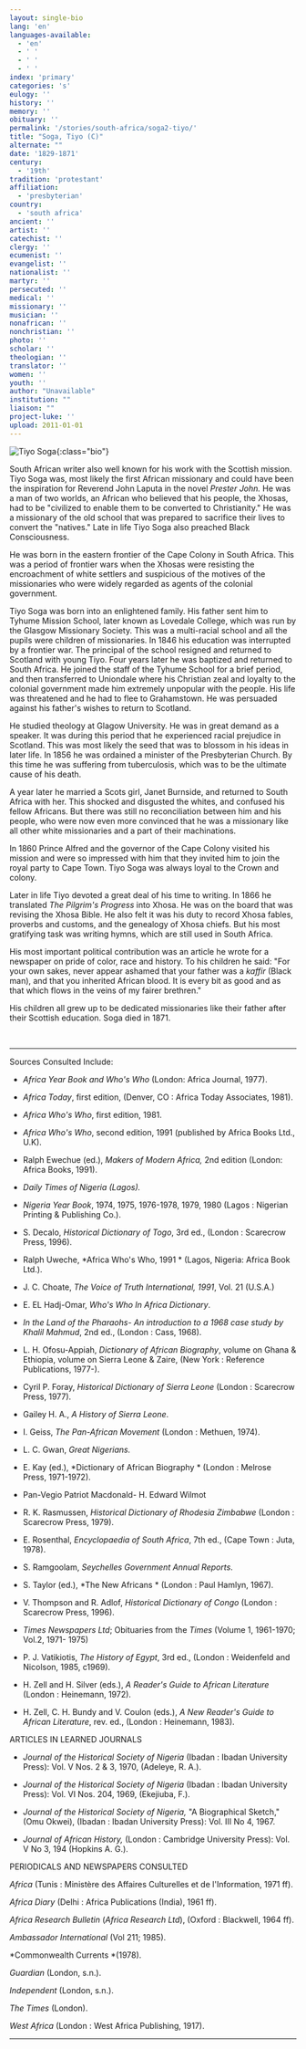 ```yaml
---
layout: single-bio
lang: 'en'
languages-available:
  - 'en'
  - ' '
  - ' '
  - ' '
index: 'primary'
categories: 's'
eulogy: ''
history: ''
memory: ''
obituary: ''
permalink: '/stories/south-africa/soga2-tiyo/'
title: "Soga, Tiyo (C)"
alternate: ""
date: '1829-1871'
century:
  - '19th'
tradition: 'protestant'
affiliation:
  - 'presbyterian'
country:
  - 'south africa'
ancient: ''
artist: ''
catechist: ''
clergy: ''
ecumenist: ''
evangelist: ''
nationalist: ''
martyr: ''
persecuted: ''
medical: ''
missionary: ''
musician: ''
nonafrican: ''
nonchristian: ''
photo: ''
scholar: ''
theologian: ''
translator: ''
women: ''
youth: ''
author: "Unavailable"
institution: ""
liaison: ""
project-luke: ''
upload: 2011-01-01
---
```


![Tiyo Soga](/images/bio-pics/southafrica/soga2-tiyo/soga_tiyo.jpg){:class="bio"}

South African writer also well known for his work with the Scottish mission. Tiyo Soga was, most likely the first African missionary and could have been the inspiration for Reverend John Laputa in the novel *Prester John.* He was a man of two worlds, an African who believed that his people, the Xhosas, had to be "civilized to enable them to be converted to Christianity." He was a missionary of the old school that was prepared to sacrifice their lives to convert the "natives." Late in life Tiyo Soga also preached Black Consciousness.

He was born in the eastern frontier of the Cape Colony in South Africa. This was a period of frontier wars when the Xhosas were resisting the encroachment of white settlers and suspicious of the motives of the missionaries who were widely regarded as agents of the colonial government.

Tiyo Soga was born into an enlightened family. His father sent him to Tyhume Mission School, later known as Lovedale College, which was run by the Glasgow Missionary Society. This was a multi-racial school and all the pupils were children of missionaries. In 1846 his education was interrupted by a frontier war. The principal of the school resigned and returned to Scotland with young Tiyo. Four years later he was baptized and returned to South Africa. He joined the staff of the Tyhume School for a brief period, and then transferred to Uniondale where his Christian zeal and loyalty to the colonial government made him extremely unpopular with the people. His life was threatened and he had to flee to Grahamstown. He was persuaded against his father's wishes to return to Scotland.

He studied theology at Glagow University. He was in great demand as a speaker. It was during this period that he experienced racial prejudice in Scotland. This was most likely the seed that was to blossom in his ideas in later life. In 1856 he was ordained a minister of the Presbyterian Church. By this time he was suffering from tuberculosis, which was to be the ultimate cause of his death.

A year later he married a Scots girl, Janet Burnside, and returned to South Africa with her. This shocked and disgusted the whites, and confused his fellow Africans. But there was still no reconciliation between him and his people, who were now even more convinced that he was a missionary like all other white missionaries and a part of their machinations.

In 1860 Prince Alfred and the governor of the Cape Colony visited his mission and were so impressed with him that they invited him to join the royal party to Cape Town. Tiyo Soga was always loyal to the Crown and colony.

Later in life Tiyo devoted a great deal of his time to writing. In 1866 he translated *The Pilgrim's Progress* into Xhosa. He was on the board that was revising the Xhosa Bible. He also felt it was his duty to record Xhosa fables, proverbs and customs, and the genealogy of Xhosa chiefs. But his most gratifying task was writing hymns, which are still used in South Africa.

His most important political contribution was an article he wrote for a newspaper on pride of color, race and history. To his children he said: "For your own sakes, never appear ashamed that your father was a *kaffir* (Black man), and that you inherited African blood. It is every bit as good and as that which flows in the veins of my fairer brethren."

His children all grew up to be dedicated missionaries like their father after their Scottish education. Soga died in 1871.

&nbsp;

---

Sources Consulted Include:

* *Africa Year Book and Who's Who*  (London: Africa Journal, 1977).

* *Africa Today*, first edition, (Denver, CO : Africa Today Associates, 1981).

* *Africa Who's Who*, first edition, 1981.

* *Africa Who's Who*, second edition, 1991 (published by Africa Books Ltd., U.K).

* Ralph Ewechue (ed.),  *Makers of Modern Africa,*  2nd edition  (London: Africa Books, 1991).

* *Daily Times of Nigeria (Lagos).*

* *Nigeria Year Book*, 1974, 1975, 1976-1978, 1979, 1980 (Lagos : Nigerian Printing &amp; Publishing Co.).

* S. Decalo, *Historical Dictionary of Togo*, 3rd ed., (London : Scarecrow Press, 1996).

* Ralph Uweche, *Africa Who's Who, 1991 *
(Lagos, Nigeria: Africa Book Ltd.).

* J. C. Choate, *The Voice of Truth International, 1991*,
Vol. 21 (U.S.A.)

* E. EL Hadj-Omar, *Who's Who In Africa Dictionary*.

* *In the Land of the Pharaohs- An introduction to a 1968 case study by
Khalil Mahmud*, 2nd ed., (London : Cass, 1968).

* L. H. Ofosu-Appiah, *Dictionary of African Biography*, volume on Ghana &amp; Ethiopia,
volume on Sierra Leone  &amp; Zaire, (New York : Reference Publications, 1977-).

* Cyril P. Foray, *Historical Dictionary of Sierra Leone* (London : Scarecrow Press, 1977).

* Gailey H. A., *A History of Sierra Leone*.

* I. Geiss, *The Pan-African Movement* (London : Methuen, 1974).

* L. C. Gwan, *Great Nigerians.*

* E. Kay (ed.), *Dictionary of African Biography * (London : Melrose Press, 1971-1972).

* Pan-Vegio Patriot Macdonald- H. Edward Wilmot

* R. K. Rasmussen, *Historical Dictionary of Rhodesia Zimbabwe* (London : Scarecrow Press, 1979).

* E. Rosenthal, *Encyclopaedia of South Africa*, 7th ed., (Cape Town : Juta, 1978).

* S. Ramgoolam, *Seychelles Government Annual Reports*.

* S. Taylor (ed.), *The New Africans * (London : Paul Hamlyn, 1967).

* V. Thompson and R. Adlof, *Historical Dictionary of Congo* (London : Scarecrow Press, 1996).

* *Times Newspapers Ltd*; Obituaries from the *Times* (Volume 1, 1961-1970;
Vol.2, 1971- 1975)

* P. J. Vatikiotis, *The History of Egypt*, 3rd ed., (London : Weidenfeld and Nicolson, 1985, c1969).

* H. Zell and H. Silver (eds.), *A Reader's Guide to African Literature* (London : Heinemann, 1972).

* H. Zell, C. H. Bundy and V. Coulon (eds.), *A New Reader's Guide to African Literature*, rev. ed., (London : Heinemann, 1983).

ARTICLES IN LEARNED JOURNALS

* *Journal of the Historical Society of Nigeria* (Ibadan : Ibadan University Press): Vol. V Nos. 2 &amp; 3, 1970,  (Adeleye, R. A.).

* *Journal of the Historical Society of Nigeria* (Ibadan : Ibadan University Press): Vol. VI Nos. 204, 1969,  (Ekejiuba, F.).

* *Journal of the Historical Society of Nigeria,* "A Biographical Sketch,"  (Omu Okwei), (Ibadan : Ibadan University Press): Vol. III No 4, 1967.

* *Journal of African History,* (London : Cambridge University Press): Vol. V No 3, 194 (Hopkins A. G.).

PERIODICALS AND NEWSPAPERS CONSULTED

*Africa* (Tunis : Ministère des Affaires Culturelles et de l'Information, 1971 ff).

*Africa Diary* (Delhi : Africa Publications (India), 1961 ff).

*Africa Research Bulletin* (*Africa Research Ltd*), (Oxford : Blackwell, 1964 ff).

*Ambassador International* (Vol 211; 1985).

*Commonwealth Currents *(1978).

*Guardian* (London, s.n.).

*Independent* (London, s.n.).

*The Times* (London).

*West Africa* (London : West Africa Publishing, 1917).

---